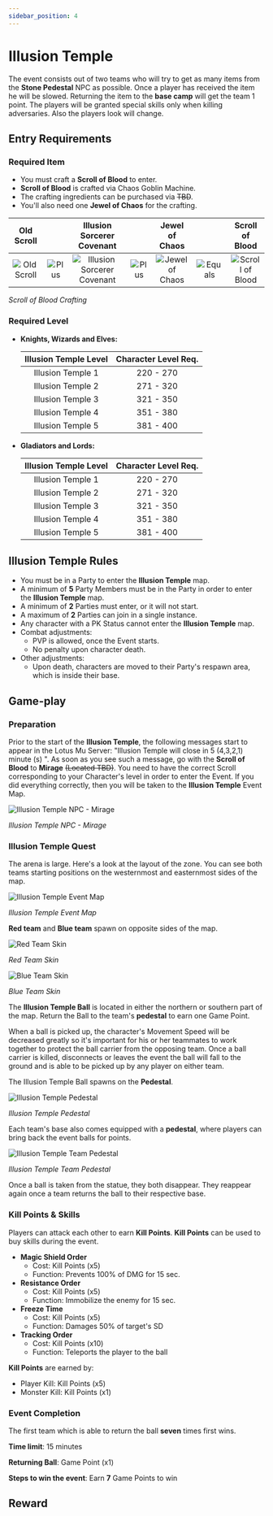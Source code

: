 ```yaml
---
sidebar_position: 4
---
```


# Illusion Temple

The event consists out of two teams who will try to get as many items from the **Stone Pedestal** NPC as possible. Once a player has received the item he will be slowed. Returning the item to the **base camp** will get the team 1 point. The players will be granted special skills only when killing adversaries. Also the players look will change.

## Entry Requirements

### Required Item

- You must craft a **Scroll of Blood** to enter.
- **Scroll of Blood** is crafted via Chaos Goblin Machine.
- The crafting ingredients can be purchased via ~~TBD~~.
- You'll also need one **Jewel of Chaos** for the crafting.

|                      Old Scroll                      |                                       |                              Illusion Sorcerer Covenant                              |                                       |                 Jewel of Chaos                 |                                         |                        Scroll of Blood                         |
| :--------------------------------------------------: | :-----------------------------------: | :----------------------------------------------------------------------------------: | :-----------------------------------: | :--------------------------------------------: | :-------------------------------------: | :------------------------------------------------------------: |
| ![Old Scroll](/img/items/invitations/old-scroll.png) | ![Plus](/img/items/invitations/+.png) | ![Illusion Sorcerer Covenant](/img/items/invitations/illusion-sorcerer-covenant.png) | ![Plus](/img/items/invitations/+.png) | ![Jewel of Chaos](/img/items/jewels/chaos.png) | ![Equals](/img/items/invitations/=.png) | ![Scroll of Blood](/img/items/invitations/scroll-of-blood.png) |

_Scroll of Blood Crafting_

### Required Level

- **Knights, Wizards and Elves:**

  | Illusion Temple Level | Character Level Req. |
  | :-------------------: | :------------------: |
  |   Illusion Temple 1   |      220 - 270       |
  |   Illusion Temple 2   |      271 - 320       |
  |   Illusion Temple 3   |      321 - 350       |
  |   Illusion Temple 4   |      351 - 380       |
  |   Illusion Temple 5   |      381 - 400       |

- **Gladiators and Lords:**

  | Illusion Temple Level | Character Level Req. |
  | :-------------------: | :------------------: |
  |   Illusion Temple 1   |      220 - 270       |
  |   Illusion Temple 2   |      271 - 320       |
  |   Illusion Temple 3   |      321 - 350       |
  |   Illusion Temple 4   |      351 - 380       |
  |   Illusion Temple 5   |      381 - 400       |

## Illusion Temple Rules

- You must be in a Party to enter the **Illusion Temple** map.
- A minimum of **5** Party Members must be in the Party in order to enter the **Illusion Temple** map.
- A minimum of **2** Parties must enter, or it will not start.
- A maximum of **2** Parties can join in a single instance.
- Any character with a PK Status cannot enter the **Illusion Temple** map.
- Combat adjustments:
  - PVP is allowed, once the Event starts.
  - No penalty upon character death.
- Other adjustments:
  - Upon death, characters are moved to their Party's respawn area, which is inside their base.

## Game-play

### Preparation

Prior to the start of the **Illusion Temple**, the following messages start to appear in the Lotus Mu Server: "Illusion Temple will close in 5 (4,3,2,1) minute (s) ". As soon as you see such a message, go with the **Scroll of Blood** to **Mirage** ~~(Located TBD)~~. You need to have the correct Scroll corresponding to your Character's level in order to enter the Event. If you did everything correctly, then you will be taken to the **Illusion Temple** Event Map.

![Illusion Temple NPC - Mirage](/img/events/it/it-npc.jpg)

_Illusion Temple NPC - Mirage_

### Illusion Temple Quest

The arena is large. Here's a look at the layout of the zone.
You can see both teams starting positions on the westernmost and easternmost sides of the map.

![Illusion Temple Event Map](/img/events/it/it-map.jpg)

_Illusion Temple Event Map_

**Red team** and **Blue team** spawn on opposite sides of the map.

![Red Team Skin](/img/events/it/it_team_red.jpg)

_Red Team Skin_

![Blue Team Skin](/img/events/it/it_team_blue.jpg)

_Blue Team Skin_

The **Illusion Temple Ball** is located in either the northern or southern part of the map. Return the Ball to the team's **pedestal** to earn one Game Point.

When a ball is picked up, the character's Movement Speed will be decreased greatly so it's important for his or her teammates to work together to protect the ball carrier from the opposing team. Once a ball carrier is killed, disconnects or leaves the event the ball will fall to the ground and is able to be picked up by any player on either team.

The Illusion Temple Ball spawns on the **Pedestal**.

![Illusion Temple Pedestal](/img/events/it/it-pedestal.jpg)

_Illusion Temple Pedestal_

Each team's base also comes equipped with a **pedestal**, where players can bring back the event balls for points.

![Illusion Temple Team Pedestal](/img/events/it/it-team-pedestal.jpg)

_Illusion Temple Team Pedestal_

Once a ball is taken from the statue, they both disappear. They reappear again once a team returns the ball to their respective base.

### Kill Points & Skills

Players can attack each other to earn **Kill Points**.
**Kill Points** can be used to buy skills during the event.

- **Magic Shield Order**
  - Cost: Kill Points (x5)
  - Function: Prevents 100% of DMG for 15 sec.
- **Resistance Order**
  - Cost: Kill Points (x5)
  - Function: Immobilize the enemy for 15 sec.
- **Freeze Time**
  - Cost: Kill Points (x5)
  - Function: Damages 50% of target's SD
- **Tracking Order**
  - Cost: Kill Points (x10)
  - Function: Teleports the player to the ball

**Kill Points** are earned by:

- Player Kill: Kill Points (x5)
- Monster Kill: Kill Points (x1)

### Event Completion

The first team which is able to return the ball **seven** times first wins.

**Time limit**: 15 minutes

**Returning Ball**: Game Point (x1)

**Steps to win the event**: Earn **7** Game Points to win

## Reward
